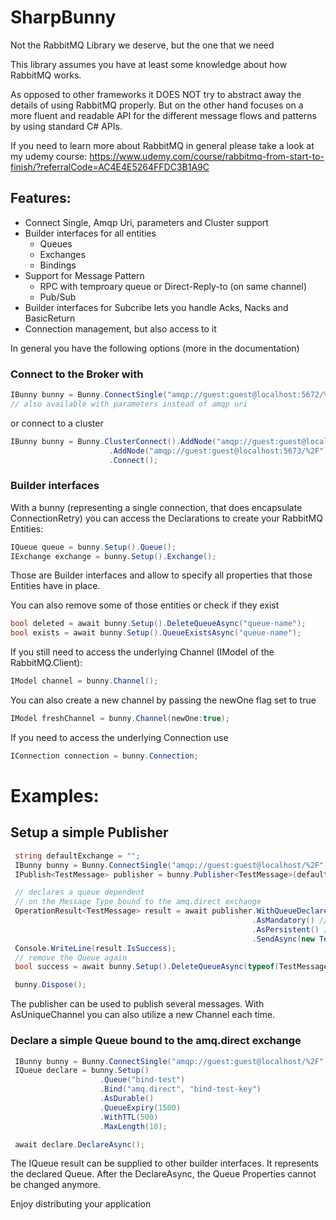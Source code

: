 # SharpBunny
Not the RabbitMQ Library we deserve, but the one that we need 

This library assumes you have at least some knowledge about how RabbitMQ works. 

As opposed to other frameworks it DOES NOT try to abstract away the details of using RabbitMQ properly.
But on the other hand focuses on a more fluent and readable API for the different message flows and patterns by using standard C# APIs.

If you need to learn more about RabbitMQ in general please take a look at my udemy course:
https://www.udemy.com/course/rabbitmq-from-start-to-finish/?referralCode=AC4E4E5264FFDC3B1A9C


## Features:
* Connect Single, Amqp Uri, parameters and Cluster support
* Builder interfaces for all entities
  * Queues
  * Exchanges
  * Bindings
* Support for Message Pattern
  * RPC with temproary queue or Direct-Reply-to (on same channel)
  * Pub/Sub
* Builder interfaces for Subcribe lets you handle Acks, Nacks and BasicReturn
* Connection management, but also access to it

In general you have the following options (more in the documentation)

### Connect to the Broker with
```csharp
IBunny bunny = Bunny.ConnectSingle("amqp://guest:guest@localhost:5672/%2F");
// also available with parameters instead of amqp uri
```
or connect to a cluster
```csharp
IBunny bunny = Bunny.ClusterConnect().AddNode("amqp://guest:guest@localhost:5672/%2F")
                      .AddNode("amqp://guest:guest@localhost:5673/%2F")
                      .Connect();
```

### Builder interfaces
With a bunny (representing a single connection, that does encapsulate ConnectionRetry)
you can access the Declarations to create your RabbitMQ Entities:

```csharp
IQueue queue = bunny.Setup().Queue();
IExchange exchange = bunny.Setup().Exchange();
```
Those are Builder interfaces and allow to specify all properties that those Entities have in place.

You can also remove some of those entities or check if they exist
```csharp
bool deleted = await bunny.Setup().DeleteQueueAsync("queue-name");
bool exists = await bunny.Setup().QueueExistsAsync("queue-name");
```

If you still need to access the underlying Channel (IModel of the RabbitMQ.Client):
```csharp
IModel channel = bunny.Channel();
```
You can also create a new channel by passing the newOne flag set to true
```csharp
IModel freshChannel = bunny.Channel(newOne:true);
```
If you need to access the underlying Connection use
```csharp
IConnection connection = bunny.Connection;
```

# Examples:
## Setup a simple Publisher
```csharp
 string defaultExchange = "";
 IBunny bunny = Bunny.ConnectSingle("amqp://guest:guest@localhost/%2F");
 IPublish<TestMessage> publisher = bunny.Publisher<TestMessage>(defaultExchange);

 // declares a queue dependent
 // on the Message Type bound to the amq.direct exchange
 OperationResult<TestMessage> result = await publisher.WithQueueDeclare()
                                                      .AsMandatory() // make sure the message is routed
                                                      .AsPersistent() // deliveryMode=2
                                                      .SendAsync(new TestMessage());
 Console.WriteLine(result.IsSuccess);
 // remove the Queue again
 bool success = await bunny.Setup().DeleteQueueAsync(typeof(TestMessage).FullName, force: true);

 bunny.Dispose();
```
The publisher can be used to publish several messages. With AsUniqueChannel you can also utilize a new Channel each time.

### Declare a simple Queue bound to the amq.direct exchange
```csharp
 IBunny bunny = Bunny.ConnectSingle("amqp://guest:guest@localhost/%2F");
 IQueue declare = bunny.Setup()
                    .Queue("bind-test")
                    .Bind("amq.direct", "bind-test-key")
                    .AsDurable()
                    .QueueExpiry(1500)
                    .WithTTL(500)
                    .MaxLength(10);

 await declare.DeclareAsync();
```
The IQueue result can be supplied to other builder interfaces. It represents the declared Queue. After the DeclareAsync, the Queue Properties cannot be changed anymore.


Enjoy distributing your application
